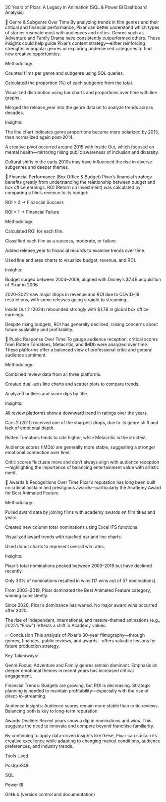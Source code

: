 30 Years of Pixar: A Legacy in Animation (SQL & Power BI Dashboard Analysis)


🔸 Genre & Subgenre Over Time
By analyzing trends in film genres and their critical and financial performance, Pixar can better understand which types of stories resonate most with audiences and critics. Genres such as Adventure and Family Drama have consistently outperformed others. These insights could help guide Pixar’s content strategy—either reinforcing strengths in popular genres or exploring underserved categories to find new creative opportunities.

Methodology:

Counted films per genre and subgenre using SQL queries.

Calculated the proportion (%) of each subgenre from the total.

Visualized distribution using bar charts and proportions over time with line graphs.

Merged the release_year into the genre dataset to analyze trends across decades.

Insights:

The line chart indicates genre proportions became more polarized by 2013, then normalized again post-2014.

A creative pivot occurred around 2015 with Inside Out, which focused on mental health—mirroring rising public awareness of inclusion and diversity.

Cultural shifts in the early 2010s may have influenced the rise in diverse subgenres and deeper themes.

🔸 Financial Performance (Box Office & Budget)
Pixar’s financial strategy benefits greatly from understanding the relationship between budget and box office earnings. ROI (Return on Investment) was calculated by comparing a film’s revenue to its budget:

ROI > 2 → Financial Success

ROI < 1 → Financial Failure

Methodology:

Calculated ROI for each film.

Classified each film as a success, moderate, or failure.

Added release_year to financial records to examine trends over time.

Used line and area charts to visualize budget, revenue, and ROI.

Insights:

Budget surged between 2004–2008, aligned with Disney’s $7.4B acquisition of Pixar in 2006.

2020–2022 saw major drops in revenue and ROI due to COVID-19 restrictions, with some releases going straight to streaming.

Inside Out 2 (2024) rebounded strongly with $1.7B in global box office earnings.

Despite rising budgets, ROI has generally declined, raising concerns about future scalability and profitability.

🔸 Public Response Over Time
To gauge audience reception, critical scores from Rotten Tomatoes, Metacritic, and IMDb were analyzed over time. These platforms offer a balanced view of professional critic and general audience sentiment.

Methodology:

Combined review data from all three platforms.

Created dual-axis line charts and scatter plots to compare trends.

Analyzed outliers and score dips by title.

Insights:

All review platforms show a downward trend in ratings over the years.

Cars 2 (2011) received one of the sharpest drops, due to its genre shift and lack of emotional depth.

Rotten Tomatoes tends to rate higher, while Metacritic is the strictest.

Audience scores (IMDb) are generally more stable, suggesting a stronger emotional connection over time.

Critic scores fluctuate more and don’t always align with audience reception—highlighting the importance of balancing entertainment value with artistic merit.

🔸 Awards & Recognitions Over Time
Pixar’s reputation has long been built on critical acclaim and prestigious awards—particularly the Academy Award for Best Animated Feature.

Methodology:

Pulled award data by joining films with academy_awards on film titles and years.

Created new column total_nominations using Excel IFS functions.

Visualized award trends with stacked bar and line charts.

Used donut charts to represent overall win rates.

Insights:

Pixar’s total nominations peaked between 2003–2019 but have declined recently.

Only 30% of nominations resulted in wins (17 wins out of 57 nominations).

From 2003–2019, Pixar dominated the Best Animated Feature category, winning consistently.

Since 2020, Pixar’s dominance has waned. No major award wins occurred after 2020.

The rise of independent, international, and mature-themed animations (e.g., 2025’s “Flow”) reflects a shift in Academy values.

✅ Conclusion
This analysis of Pixar's 30-year filmography—through genres, finances, public reviews, and awards—offers valuable lessons for future production strategy.

Key Takeaways:

Genre Focus: Adventure and Family genres remain dominant. Emphasis on deeper emotional themes in recent years has increased critical engagement.

Financial Trends: Budgets are growing, but ROI is decreasing. Strategic planning is needed to maintain profitability—especially with the rise of direct-to-streaming.

Audience Insights: Audience scores remain more stable than critic reviews. Balancing both is key to long-term reputation.

Awards Decline: Recent years show a dip in nominations and wins. This suggests the need to innovate and compete beyond franchise familiarity.

By continuing to apply data-driven insights like these, Pixar can sustain its creative excellence while adapting to changing market conditions, audience preferences, and industry trends.


Tools Used

PostgreSQL

SQL

Power BI

GitHub (version control and documentation)

